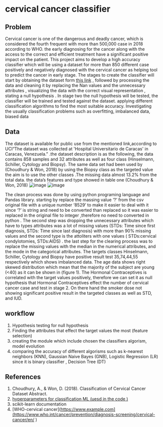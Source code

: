 # cervical cancer classifier 
## Problem
Cervical cancer is one of the dangerous and deadly cancer, which is considered the fourth frequent with more than 500,000 case in 2018 according to WHO. the early diagnosing for the cancer along with the access to the correct and efficient treatment have a significant positive impact on the patient. This project aims to develop a high accuracy classifier which will be using a dataset for more than 850 different case positively and negatively diagnosed with the cervical cancer as helping tool to predict the cancer in early stage. 
The stages to create the classifier will start by obtaining the dataset form [this link]( https://datahub.io/machine-learning/cervical-cancer)    , followed by processing the data and cleaning it by replacing the Nan values and the unnecessary attributes  , visualizing  the  data with the correct visual representation , stating a null hypothesis . 
In stage two the null hypothesis will be tested, the classifier will be trained and tested against the dataset. applying different classification algorithms to find the most suitable accuracy. Investigating the usually classification problems such as overfitting, imbalanced data, biased data

## Data 
The dataset is available for public use from the mentioned link,according to UCI“The dataset was collected at 'Hospital Universitario de Caracas' in Caracas, Venezuela.” .the dataset description is as the following, the data contains 858 samples and 32 attributes as well as four class (Hinselmann, Schiller, Cytology and Biopsy). The same data set had been used by (Choudhury & Won, 2018) by using the Biopsy class as the targeted  value  the aim is to use the other classes .The missing data almost 13.2% from the total data. the data’s features and type showed in table one (Choudhury & Won, 2018) 
![image](https://user-images.githubusercontent.com/91053938/177031169-f3aaf70f-d1db-4f2e-a2f6-f149c9172e74.png)
![image](https://user-images.githubusercontent.com/91053938/177031164-3a95e528-5861-43a3-94a0-2d4097482731.png)

The clean process was done by using python programing language and Pandas library. starting by  replace the massing value ‘?’ from the csv original file with a unique number ‘8529’ to make it easier to deal with it since ‘?’ is string  and need to be converted than replaced so it was easier to replaced in the original file to integer ,therefore no need to converted in python . 
The second step was dropping the unnecessary attributes  which have to types attributes was a lot of missing values (STDs: Time since first diagnosis, STDs: Time since last diagnosis) with more than 90% missing values and the second type is the attoliters with one values ( STDs:cervical condylotomies, STDs:AIDS) . the last step for the clearing process was to replace the missing values with the median in the numerical attributes, and the mode in the categorical attributes.
The targets classes Hinselmann, Schiller, Cytology and Biopsy have positive result test 35,74,44,55 respectively which shows imbalanced data.  The age data shows right skewed distribution which mean that the majority of the subject are young (<40) as it can be shown in (figure 1). The Hormonal Contraceptives is correlated with the target values positively, therefore we can set it as null hypothesis that Hormonal Contraceptives effect the number of cervical cancer case and test in stage 2.
On there hand the smoker dose not showing significant positive result in the targeted classes as well as STD, and IUD.
## workflow 
1.	Hypothesis testing for null hypothesis
2.	Finding the attributes that effect the target values the most (feature selection)
3.	creating the module which include chosen the classifiers algorism, model evolution 
4.	comparing the accuracy of different algorisms such as k-nearest neighbors (KNN), Gaussian Naive Bayes (GNB), Logistic Regression (LR) since it is binary classifier , Decision Tree (DT)

## References 

1. Choudhury, A., & Won, D. (2018). Classification of Cervical Cancer Dataset Abstract.
2. [hyperparameters for classification ML (uesd in the code )](https://machinelearningmastery.com/hyperparameters-for-classification-machine-learning-algorithms/) 
3. scikit-learn documentation 
4. [WHO-cervical cancer](https://www.example.com](https://www.who.int/cancer/prevention/diagnosis-screening/cervical-cancer/en/ )

